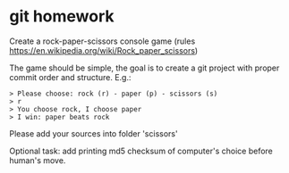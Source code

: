 # git homework
Create a rock-paper-scissors console game
(rules https://en.wikipedia.org/wiki/Rock_paper_scissors)

The game should be simple, the goal is to create a git project with proper commit order and structure. E.g.:
```
> Please choose: rock (r) - paper (p) - scissors (s)
> r
> You choose rock, I choose paper
> I win: paper beats rock
```
Please add your sources into folder 'scissors'

Optional task: add printing md5 checksum of computer's choice before human's move.
